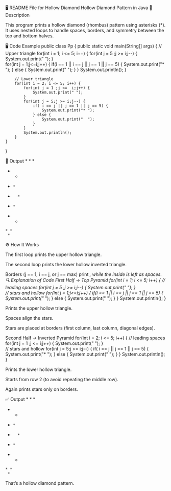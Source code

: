 🖥️ README File for Hollow Diamond
Hollow Diamond Pattern in Java
📌 Description

This program prints a hollow diamond (rhombus) pattern using asterisks (*).
It uses nested loops to handle spaces, borders, and symmetry between the top and bottom halves.

🖥️ Code Example
public class Pp {
    public static void main(String[] args) {
        // Upper triangle
        for(int i = 1; i <= 5; i++) {
            for(int j = 5 ;j >= i;j--) {
                System.out.print(" ");
            }  
            for(int j = 1;j<=i;j++) {
                if(i == 1 || i == j || j == 1 || j == 5) {
                    System.out.print("* ");
                } else {
                    System.out.print("  ");
                }
            }
            System.out.println();
        }
        
        // Lower triangle
        for(int i = 2; i <= 5; i++) {
            for(int j = 1 ;j <=  i;j++) {
                System.out.print(" ");
            }  
            for(int j = 5;j >= i;j--) {
                if( i == j || j == 1 || j == 5) {
                    System.out.print("* ");
                } else {
                    System.out.print("  ");
                }
            }
            System.out.println();
        }
    }
}

🎯 Output
     * 
    * * 
   *   * 
  *     * 
 *       * 
  *     * 
   *   * 
    * * 
     * 

⚙️ How It Works

The first loop prints the upper hollow triangle.

The second loop prints the lower hollow inverted triangle.

Borders (j == 1, i == j, or j == max) print *, while the inside is left as spaces.
🔍 Explanation of Code
First Half → Top Pyramid
for(int i = 1; i <= 5; i++) {
    // leading spaces
    for(int j = 5 ;j >= i;j--) {
        System.out.print(" ");
    }  
    // stars and hollow
    for(int j = 1;j<=i;j++) {
        if(i == 1 || i == j || j == 1 || j == 5) {
            System.out.print("* ");
        } else {
            System.out.print("  ");
        }
    }
    System.out.println();
}


Prints the upper hollow triangle.

Spaces align the stars.

Stars are placed at borders (first column, last column, diagonal edges).

Second Half → Inverted Pyramid
for(int i = 2; i <= 5; i++) {
    // leading spaces
    for(int j = 1 ;j <=  i;j++) {
        System.out.print(" ");
    }  
    // stars and hollow
    for(int j = 5;j >= i;j--) {
        if( i == j || j == 1 || j == 5) {
            System.out.print("* ");
        } else {
            System.out.print("  ");
        }
    }
    System.out.println();
}


Prints the lower hollow triangle.

Starts from row 2 (to avoid repeating the middle row).

Again prints stars only on borders.

✅ Output
     * 
    * * 
   *   * 
  *     * 
 *       * 
  *     * 
   *   * 
    * * 
     * 


That’s a hollow diamond pattern.
